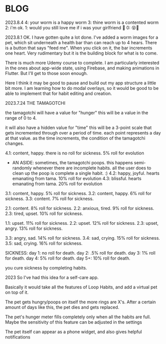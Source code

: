 # BLOG

2023.8.4
4: your worm is a happy worm
3: thine worm is a contented worm
2: i'm ok.
1: would you still love me if i was your girlfriend 🥺
0: 😵💩

2023.8.1
OK. I have gotten quite a lot done. I've added a worm images for a pet, which sit underneath a health bar than can reach up to 4 hears. There is a button that says "feed me". When you click on it, the bar increments one heart. Very rudimentary but it is the building block for what is to come.

There is much more Udemy course to complete. I am particularly interested in the ones about app-wide state, using Firebase, and making animations in Flutter. But I'll get to those soon enough.

Here I think it may be good to pause and build out my app structure a little bit more. I am learning how to do modal overlays, so it would be good to be able to implement that for habit editing and creation.

2023.7.24
THE TAMAGOTCHI

the tamagotchi will have a value for "hunger"
this will be a value in the range of 0 to 4.

it will also have a hidden value for "time"
this will be a 3-point scale that gets incremented
through over a period of time. each point represents a
day at that value. as the time increments,
the condition of the tamagotchi changes.

4.1: content, happy. there is no roll for sickness. 5% roll for evolution
- AN ASIDE: sometimes, the tamagotchi poops. this happens
semi-randomly whenever there are incomplete habits. all the
user does to clean up the poop is complete a single habit. :)
4.2: happy, joyful. hearts emanating from tama. 10% roll for evolution
4.3: blissful. hearts emanating from tama. 20% roll for evolution

3.1: content, happy. 5% roll for sickness.
3.2: content, happy. 6% roll for sickness.
3.3: content. 7% roll for sickness.

2.1: content. 8% roll for sickness.
2.2: anxious, tired. 9% roll for sickness.
2.3: tired, upset. 10% roll for sickness.

1.1: upset. 11% roll for sickness.
2.2: upset. 12% roll for sickness.
2.3: upset, angry. 13% roll for sickness.

3.3: angry, sad. 14% roll for sickness.
3.4: sad, crying. 15% roll for sickness.
3.5: sad, crying. 16% roll for sickness.

SICKNESS:
day 1: no roll for death.
day 2: .5% roll for death.
day 3: 1% roll for death.
day 4: 5%  roll for death.
day 5+: 10% roll for death.

you cure sickness by completing habits.

2023
So I've had this idea for a self-care app.

Basically it would take all the features of Loop Habits, and add a virtual pet on top of it.

The pet gets hungry/poops on itself the more rings are X's. After a certain amount of days like this, the pet dies and gets replaced.

The pet's hunger meter fills completely only when all the habits are full. Maybe the sensitivity of this feature can be adjusted in the settings

The pet itself can appear as a phone widget, and also gives helpful notifications